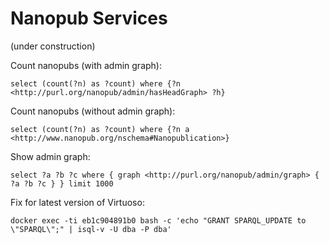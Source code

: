 Nanopub Services
================

(under construction)

Count nanopubs (with admin graph):

    select (count(?n) as ?count) where {?n <http://purl.org/nanopub/admin/hasHeadGraph> ?h}

Count nanopubs (without admin graph):

    select (count(?n) as ?count) where {?n a <http://www.nanopub.org/nschema#Nanopublication>}

Show admin graph:

    select ?a ?b ?c where { graph <http://purl.org/nanopub/admin/graph> { ?a ?b ?c } } limit 1000

Fix for latest version of Virtuoso:

    docker exec -ti eb1c904891b0 bash -c 'echo "GRANT SPARQL_UPDATE to \"SPARQL\";" | isql-v -U dba -P dba'
